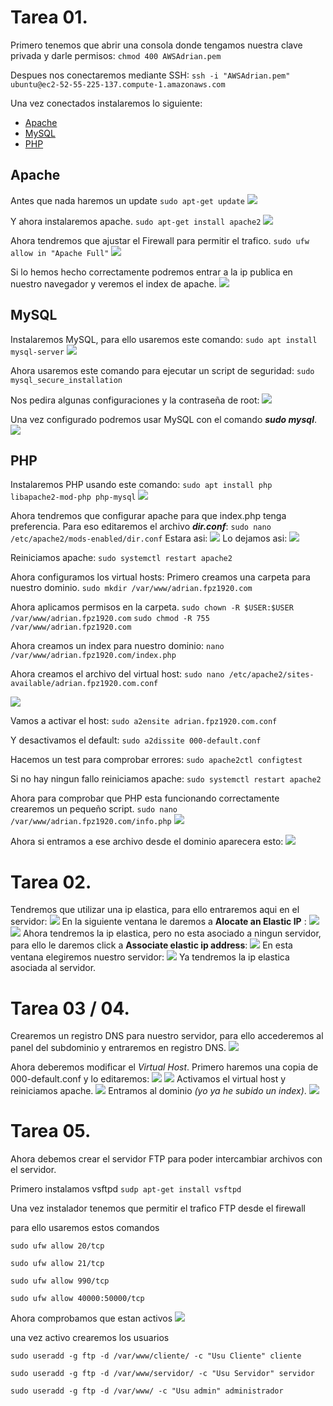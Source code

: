 # Tarea 01.
Primero tenemos que abrir una consola donde tengamos nuestra clave privada y darle permisos:
````chmod 400 AWSAdrian.pem````

Despues nos conectaremos mediante SSH:
````ssh -i "AWSAdrian.pem" ubuntu@ec2-52-55-225-137.compute-1.amazonaws.com````

Una vez conectados instalaremos lo siguiente:
- [Apache](#apache)
- [MySQL](#mysql)
- [PHP](#php)

## Apache

Antes que nada haremos un update
````sudo apt-get update````
![](img/update.png)

Y ahora instalaremos apache.
````sudo apt-get install apache2````
![](img/install_apache.png)

Ahora tendremos que ajustar el Firewall para permitir el trafico.
````sudo ufw allow in "Apache Full"````
![](img/firewall_apache.png)

Si lo hemos hecho correctamente podremos entrar a la ip publica en nuestro navegador y veremos el index de apache.
![](img/apache_instalado.png)

## MySQL

Instalaremos MySQL, para ello usaremos este comando:
````sudo apt install mysql-server````
![](img/install_mysql.png)

Ahora usaremos este comando para ejecutar un script de seguridad:
````sudo mysql_secure_installation````

Nos pedira algunas configuraciones y la contraseña de root:
![](img/mysql_security.png)

Una vez configurado podremos usar MySQL con el comando ***sudo mysql***.
![](img/mysql_instalado.png)

## PHP

Instalaremos PHP usando este comando:
````sudo apt install php libapache2-mod-php php-mysql````
![](img/php_instalado.png)

Ahora tendremos que configurar apache para que index.php tenga preferencia.
Para eso editaremos el archivo ***dir.conf***:
````sudo nano /etc/apache2/mods-enabled/dir.conf````
Estara asi:
![](img/php_index1.png)
Lo dejamos asi:
![](img/php_index2.png)

Reiniciamos apache:
````sudo systemctl restart apache2````

Ahora configuramos los virtual hosts:
Primero creamos una carpeta para nuestro dominio.
````sudo mkdir /var/www/adrian.fpz1920.com````

Ahora aplicamos permisos en la carpeta.
````sudo chown -R $USER:$USER /var/www/adrian.fpz1920.com````
````sudo chmod -R 755 /var/www/adrian.fpz1920.com````

Ahora creamos un index para nuestro dominio:
````nano /var/www/adrian.fpz1920.com/index.php````

Ahora creamos el archivo del virtual host:
````sudo nano /etc/apache2/sites-available/adrian.fpz1920.com.conf````

![](img/virtualhost.png)

Vamos a activar el host:
````sudo a2ensite adrian.fpz1920.com.conf````

Y desactivamos el default:
````sudo a2dissite 000-default.conf````

Hacemos un test para comprobar errores:
````sudo apache2ctl configtest````

Si no hay ningun fallo reiniciamos apache:
````sudo systemctl restart apache2````

Ahora para comprobar que PHP esta funcionando correctamente crearemos un pequeño script.
````sudo nano /var/www/adrian.fpz1920.com/info.php````
![](img/script.png)

Ahora si entramos a ese archivo desde el dominio aparecera esto:
![](img/script2.png)

# Tarea 02.

Tendremos que utilizar una ip elastica, para ello entraremos aqui en el servidor:
![](img/ipelastica.png)
En la siguiente ventana le daremos a **Alocate an Elastic IP** :
![](img/ipelastica2.png)
![](img/ipelastica3.png)
Ahora tendremos la ip elastica, pero no esta asociado a ningun servidor, para ello le daremos click a **Associate elastic ip address**:
![](img/ipelastica4.png)
En esta ventana elegiremos nuestro servidor:
![](img/ipelastica5.png)
Ya tendremos la ip elastica asociada al servidor.

# Tarea 03 / 04.

Crearemos un registro DNS para nuestro servidor, para ello accederemos al panel del subdominio y entraremos en registro DNS.
![](img/dns.png)

Ahora deberemos modificar el *Virtual Host*.
Primero haremos una copia de 000-default.conf y lo editaremos:
![](img/virtualhostdns1.png)
![](img/virtualhostdns2.png)
Activamos el virtual host y reiniciamos apache.
![](img/virtualhostdns3.png)
Entramos al dominio *(yo ya he subido un index)*.
![](img/virtualhostdns4.png)

# Tarea 05.

Ahora debemos crear el servidor FTP para poder intercambiar archivos con el servidor.

Primero instalamos vsftpd
````sudp apt-get install vsftpd````

Una vez instalador tenemos que permitir el trafico FTP desde el firewall

para ello usaremos estos comandos
````
sudo ufw allow 20/tcp

sudo ufw allow 21/tcp

sudo ufw allow 990/tcp

sudo ufw allow 40000:50000/tcp
````
Ahora comprobamos que estan activos
![](img/ftpfirewall.png)

una vez activo crearemos los usuarios
````
sudo useradd -g ftp -d /var/www/cliente/ -c "Usu Cliente" cliente

sudo useradd -g ftp -d /var/www/servidor/ -c "Usu Servidor" servidor

sudo useradd -g ftp -d /var/www/ -c "Usu admin" administrador
````
